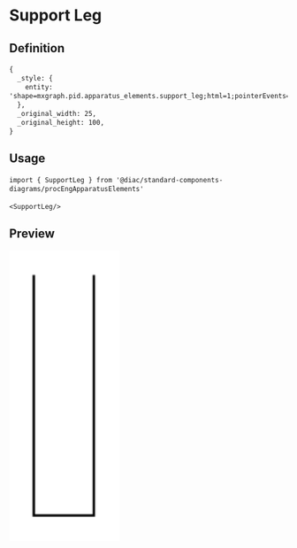 # Support Leg

## Definition

```
{
  _style: { 
    entity: 'shape=mxgraph.pid.apparatus_elements.support_leg;html=1;pointerEvents=1;align=center;verticalLabelPosition=bottom;verticalAlign=top;dashed=0;',
  },
  _original_width: 25,
  _original_height: 100,
}
```

## Usage

```
import { SupportLeg } from '@diac/standard-components-diagrams/procEngApparatusElements'

<SupportLeg/>
```

## Preview

<img src="./support-leg.png" width="200"/>
